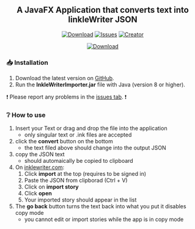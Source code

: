<!-- TITLE -->
<h2 align="center">A JavaFX Application that converts text into IinkleWriter JSON</h2>
<div align="center">

[![Download](https://img.shields.io/github/downloads/BluestoneDE/InkleWriterImporter/total.svg?style=for-the-badge&label=download&color=green&logo=DocuSign&logoColor=white)][download-link]
[![Issues](https://img.shields.io/github/issues-raw/BluestoneDE/InkleWriterImporter?color=orange&logo=windows%20terminal&style=for-the-badge)][issues]
[![Creator](https://img.shields.io/github/followers/BluestoneDE?color=blue&label=_Bluestone_&logo=github&style=for-the-badge)](https://github.com/BluestoneDE)

[![Download](https://repository-images.githubusercontent.com/655404198/2f1a7b2c-4a2d-4efe-8bcd-9a2dc01ede06)][download-link]

</div>

### 📥 Installation
1. Download the latest version on [GitHub][download-link].
2. Run the **InkleWriterImporter.jar** file with Java (version 8 or higher).

❗ Please report any problems in the [issues tab][issues]. ❗

### ❔ How to use
1. Insert your Text or drag and drop the file into the application
    - only singular text or .ink files are accepted
2. click the **convert** button on the bottom
    - the text filed above should change into the output JSON
3. copy the JSON text
    - should automaically be copied to clipboard
4. On [inklewriter.com]:
    1. Click **import** at the top (requires to be signed in)
    2. Paste the JSON from clipborad (Ctrl + V)
    3. Click on **import story**
    4. Click **open**
    5. Your imported story should appear in the list
5. The **go back** button turns the text back into what you put it disables copy mode
    - you cannot edit or import stories while the app is in copy mode


<!-- LINKS -->
[inklewriter.com]: inklewriter.com
[issues]: https://github.com/BluestoneDE/InkleWriterImporter/issues
[download-link]: https://github.com/BluestoneDE/InkleWriterImporter/releases/latest/download/InkleWriterImporter.jar